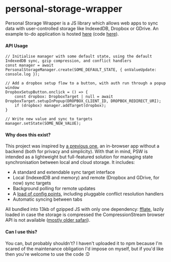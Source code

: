 # personal-storage-wrapper

Personal Storage Wrapper is a JS library which allows web apps to sync data with user-controlled storage like IndexedDB, Dropbox or GDrive. An example to-do application is hosted [here](https://athenodoros.github.io/personal-storage-wrapper/) (code [here](https://github.com/Athenodoros/personal-storage-wrapper/blob/main/personal-storage-wrapper-example/src/application/index.tsx)).

#### API Usage

```
// Initialise manager with some default state, using the default IndexedDB sync, gzip compression, and conflict handlers
const manager = await PersonalStorageManager.create(SOME_DEFAULT_STATE, { onValueUpdate: console.log });

// Add a dropbox setup flow to a button, with auth run through a popup window
DropboxSetupButton.onclick = () => {
    const dropbox: DropboxTarget | null = await DropboxTarget.setupInPopup(DROPBOX_CLIENT_ID, DROPBOX_REDIRECT_URI);
    if (dropbox) manager.addTarget(dropbox);
}

// Write new value and sync to targets
manager.setState(SOME_NEW_VALUE);
```

#### Why does this exist?

This project was inspired by [a previous one](https://github.com/Athenodoros/TopHat), an in-browser app without a backend (both for privacy and simplicity). With that in mind, PSW is intended as a lightweight but full-featured solution for managing state synchronisation between local and cloud storage. It includes:
- A standard and extendable sync target interface
- Local (IndexedDB and memory) and remote (Dropbox and GDrive, for now) sync targets
- Background polling for remote updates
- A [load of config points](https://github.com/Athenodoros/personal-storage-wrapper/blob/main/personal-storage-wrapper/src/manager/types/config.ts), including pluggable conflict resolution handlers
- Automatic syncing between tabs

All bundled into 13kb of gzipped JS with only one dependency: [fflate](https://www.npmjs.com/package/fflate), lazily loaded in case the storage is compressed the CompressionStream browser API is not available ([mostly older safari](https://caniuse.com/?search=compressionstream)).

#### Can I use this?

You can, but probably shouldn't? I haven't uploaded it to npm because I'm scared of the maintenance obligation I'd impose on myself, but if you'd like then you're welcome to use the code :D
